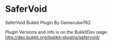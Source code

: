 SaferVoid
=========

SaferVoid Bukkit Plugin By Gamecube762

Plugin Versions and info is on the BukkitDev page: http://dev.bukkit.org/bukkit-plugins/safervoid/